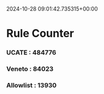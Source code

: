 2024-10-28 09:01:42.735315+00:00
# Rule Counter 
 ### UCATE : 484776

 ### Veneto : 84023

 ### Allowlist : 13930
